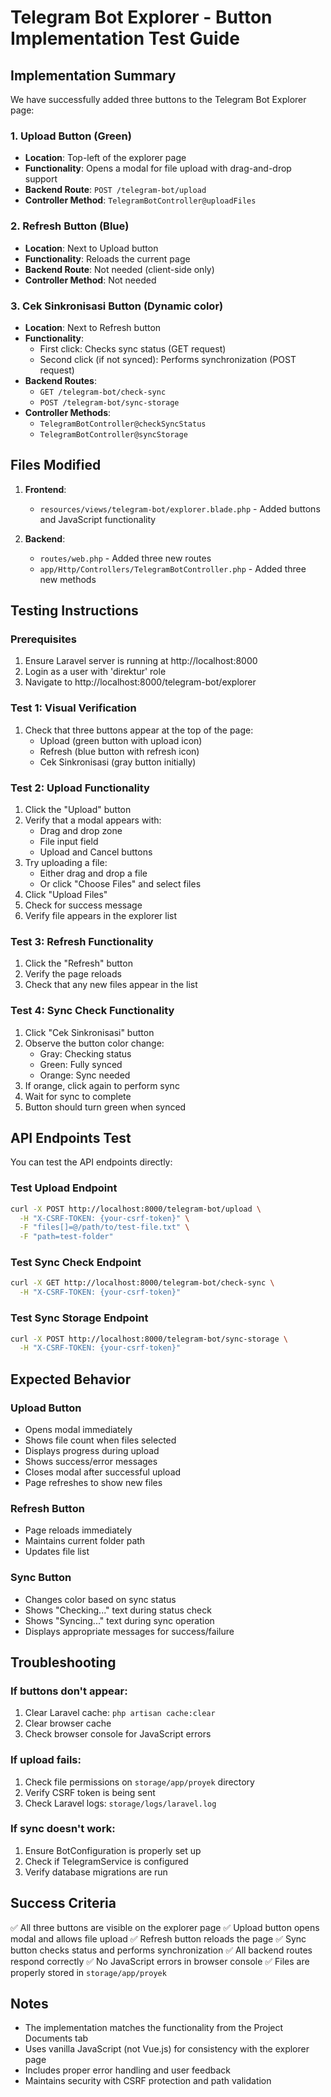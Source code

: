# Telegram Bot Explorer - Button Implementation Test Guide

## Implementation Summary

We have successfully added three buttons to the Telegram Bot Explorer page:

### 1. **Upload Button** (Green)
- **Location**: Top-left of the explorer page
- **Functionality**: Opens a modal for file upload with drag-and-drop support
- **Backend Route**: `POST /telegram-bot/upload`
- **Controller Method**: `TelegramBotController@uploadFiles`

### 2. **Refresh Button** (Blue)
- **Location**: Next to Upload button
- **Functionality**: Reloads the current page
- **Backend Route**: Not needed (client-side only)
- **Controller Method**: Not needed

### 3. **Cek Sinkronisasi Button** (Dynamic color)
- **Location**: Next to Refresh button
- **Functionality**: 
  - First click: Checks sync status (GET request)
  - Second click (if not synced): Performs synchronization (POST request)
- **Backend Routes**: 
  - `GET /telegram-bot/check-sync`
  - `POST /telegram-bot/sync-storage`
- **Controller Methods**: 
  - `TelegramBotController@checkSyncStatus`
  - `TelegramBotController@syncStorage`

## Files Modified

1. **Frontend**:
   - `resources/views/telegram-bot/explorer.blade.php` - Added buttons and JavaScript functionality

2. **Backend**:
   - `routes/web.php` - Added three new routes
   - `app/Http/Controllers/TelegramBotController.php` - Added three new methods

## Testing Instructions

### Prerequisites
1. Ensure Laravel server is running at http://localhost:8000
2. Login as a user with 'direktur' role
3. Navigate to http://localhost:8000/telegram-bot/explorer

### Test 1: Visual Verification
1. Check that three buttons appear at the top of the page:
   - Upload (green button with upload icon)
   - Refresh (blue button with refresh icon)
   - Cek Sinkronisasi (gray button initially)

### Test 2: Upload Functionality
1. Click the "Upload" button
2. Verify that a modal appears with:
   - Drag and drop zone
   - File input field
   - Upload and Cancel buttons
3. Try uploading a file:
   - Either drag and drop a file
   - Or click "Choose Files" and select files
4. Click "Upload Files"
5. Check for success message
6. Verify file appears in the explorer list

### Test 3: Refresh Functionality
1. Click the "Refresh" button
2. Verify the page reloads
3. Check that any new files appear in the list

### Test 4: Sync Check Functionality
1. Click "Cek Sinkronisasi" button
2. Observe the button color change:
   - Gray: Checking status
   - Green: Fully synced
   - Orange: Sync needed
3. If orange, click again to perform sync
4. Wait for sync to complete
5. Button should turn green when synced

## API Endpoints Test

You can test the API endpoints directly:

### Test Upload Endpoint
```bash
curl -X POST http://localhost:8000/telegram-bot/upload \
  -H "X-CSRF-TOKEN: {your-csrf-token}" \
  -F "files[]=@/path/to/test-file.txt" \
  -F "path=test-folder"
```

### Test Sync Check Endpoint
```bash
curl -X GET http://localhost:8000/telegram-bot/check-sync \
  -H "X-CSRF-TOKEN: {your-csrf-token}"
```

### Test Sync Storage Endpoint
```bash
curl -X POST http://localhost:8000/telegram-bot/sync-storage \
  -H "X-CSRF-TOKEN: {your-csrf-token}"
```

## Expected Behavior

### Upload Button
- Opens modal immediately
- Shows file count when files selected
- Displays progress during upload
- Shows success/error messages
- Closes modal after successful upload
- Page refreshes to show new files

### Refresh Button
- Page reloads immediately
- Maintains current folder path
- Updates file list

### Sync Button
- Changes color based on sync status
- Shows "Checking..." text during status check
- Shows "Syncing..." text during sync operation
- Displays appropriate messages for success/failure

## Troubleshooting

### If buttons don't appear:
1. Clear Laravel cache: `php artisan cache:clear`
2. Clear browser cache
3. Check browser console for JavaScript errors

### If upload fails:
1. Check file permissions on `storage/app/proyek` directory
2. Verify CSRF token is being sent
3. Check Laravel logs: `storage/logs/laravel.log`

### If sync doesn't work:
1. Ensure BotConfiguration is properly set up
2. Check if TelegramService is configured
3. Verify database migrations are run

## Success Criteria

✅ All three buttons are visible on the explorer page
✅ Upload button opens modal and allows file upload
✅ Refresh button reloads the page
✅ Sync button checks status and performs synchronization
✅ All backend routes respond correctly
✅ No JavaScript errors in browser console
✅ Files are properly stored in `storage/app/proyek`

## Notes

- The implementation matches the functionality from the Project Documents tab
- Uses vanilla JavaScript (not Vue.js) for consistency with the explorer page
- Includes proper error handling and user feedback
- Maintains security with CSRF protection and path validation
